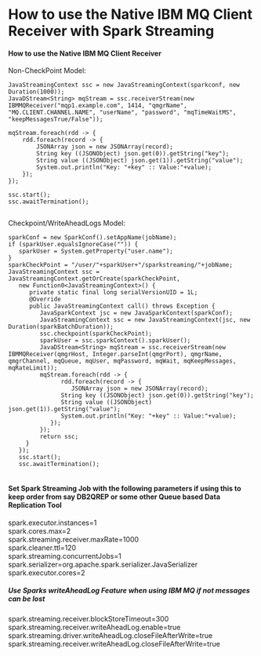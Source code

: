 # How to use the Native IBM MQ Client Receiver with Spark Streaming  
#### How to use the Native IBM MQ Client Receiver  
 
Non-CheckPoint Model:  

```
JavaStreamingContext ssc = new JavaStreamingContext(sparkconf, new Duration(1000));  
JavaDStream<String> mqStream = ssc.receiverStream(new IBMMQReceiver("mqp1.example.com", 1414, "qmgrName", "MQ.CLIENT.CHANNEL.NAME", "userName", "password", "mqTimeWaitMS", "keepMessagesTrue/False"));  
  
mqStream.foreach(rdd -> {  
    rdd.foreach(record -> {  
        JSONArray json = new JSONArray(record);  
        String key ((JSONObject) json.get(0)).getString("key");  
        String value ((JSONObject) json.get(1)).getString("value");  
        System.out.println("Key: "+key" :: Value:"+value);  
    });  
});  
  
ssc.start();  
ssc.awaitTermination();
  
```
 
 
Checkpoint/WriteAheadLogs Model:  
  
  ```
  sparkConf = new SparkConf().setAppName(jobName);
  if (sparkUser.equalsIgnoreCase("")) {
     sparkUser = System.getProperty("user.name");
  }
  sparkCheckPoint = "/user/"+sparkUser+"/sparkstreaming/"+jobName;
  JavaStreamingContext ssc = JavaStreamingContext.getOrCreate(sparkCheckPoint,
     new Function0<JavaStreamingContext>() {
        private static final long serialVersionUID = 1L;
        @Override
        public JavaStreamingContext call() throws Exception {
           JavaSparkContext jsc = new JavaSparkContext(sparkConf);
           JavaStreamingContext ssc = new JavaStreamingContext(jsc, new Duration(sparkBatchDuration));
           ssc.checkpoint(sparkCheckPoint);
           sparkUser = ssc.sparkContext().sparkUser();
           JavaDStream<String> mqStream = ssc.receiverStream(new IBMMQReceiver(qmgrHost, Integer.parseInt(qmgrPort), qmgrName, qmgrChannel, mqQueue, mqUser, mqPassword, mqWait, mqKeepMessages, mqRateLimit));
           mqStream.foreach(rdd -> {  
    			 rdd.foreach(record -> {  
        	        JSONArray json = new JSONArray(record);  
                 String key ((JSONObject) json.get(0)).getString("key");  
                 String value ((JSONObject) json.get(1)).getString("value");  
                 System.out.println("Key: "+key" :: Value:"+value);  
              });  
           });          
           return ssc;
       }
     });       
     ssc.start();  
     ssc.awaitTermination();
                 
```

#### Set Spark Streaming Job with the following parameters if using this to keep order from say DB2QREP or some other Queue based Data Replication Tool  
spark.executor.instances=1  
spark.cores.max=2  
spark.streaming.receiver.maxRate=1000  
spark.cleaner.ttl=120  
spark.streaming.concurrentJobs=1  
spark.serializer=org.apache.spark.serializer.JavaSerializer  
spark.executor.cores=2  

##### Use Sparks writeAheadLog Feature when using IBM MQ if not messages can be lost
spark.streaming.receiver.blockStoreTimeout=300  
spark.streaming.receiver.writeAheadLog.enable=true  
spark.streaming.driver.writeAheadLog.closeFileAfterWrite=true  
spark.streaming.receiver.writeAheadLog.closeFileAfterWrite=true  

